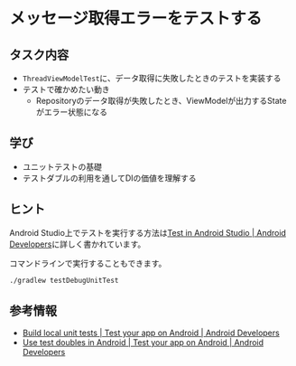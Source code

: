# メッセージ取得エラーをテストする

## タスク内容

- `ThreadViewModelTest`に、データ取得に失敗したときのテストを実装する
- テストで確かめたい動き
    - Repositoryのデータ取得が失敗したとき、ViewModelが出力するStateがエラー状態になる

## 学び

- ユニットテストの基礎
- テストダブルの利用を通してDIの価値を理解する

## ヒント

Android Studio上でテストを実行する方法は[Test in Android Studio \| Android Developers](https://developer.android.com/studio/test/test-in-android-studio)に詳しく書かれています。

コマンドラインで実行することもできます。

```bash
./gradlew testDebugUnitTest
```

## 参考情報

- [Build local unit tests \| Test your app on Android \| Android Developers](https://developer.android.com/training/testing/local-tests)
- [Use test doubles in Android \| Test your app on Android \| Android Developers](https://developer.android.com/training/testing/fundamentals/test-doubles)
